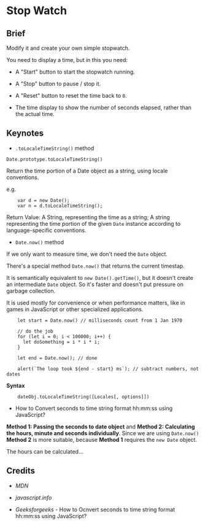 # Stop Watch

## Brief

Modify it and create your own simple stopwatch.

You need to display a time, but in this you need:

* A "Start" button to start the stopwatch running.

* A "Stop" button to pause / stop it.

* A "Reset" button to reset the time back to `0`.

* The time display to show the number of seconds elapsed, rather than the actual time.

## Keynotes

* `.toLocaleTimeString()` method

`Date.prototype.toLocaleTimeString()`

Return the time portion of a Date object as a string, using locale conventions.

e.g.

        var d = new Date();
        var n = d.toLocaleTimeString();

Return Value: A String, representing the time as a string; A string representing the time portion of the given `Date` instance according to language-specific conventions.

* `Date.now()` method

If we only want to measure time, we don't need the `Date` object.

There's a special method `Date.now()` that returns the current timestap.

It is semantically equivalent to `new Date().getTime()`, but it doesn't create an intermediate `Date` object. So it's faster and doesn't put pressure on garbage collection.

It is used mostly for convenience or when performance matters, like in games in JavaScript or other specialized applications.

        let start = Date.now() // milliseconds count from 1 Jan 1970

        // do the job
        for (let i = 0; i < 100000; i++) {
          let doSomething = i * i * i;
        }

        let end = Date.now(); // done

        alert(`The loop took ${end - start} ms`); // subtract numbers, not dates

**Syntax**

        dateObj.toLocaleTimeString([Locales[, options]])

* How to Convert seconds to time string format hh:mm:ss using JavaScript?

**Method 1: Passing the seconds to date object** and **Method 2: Calculating the hours, minute and seconds individually**. Since we are using `Date.now()` **Method 2** is more suitable, because **Method 1** requires the `new Date` object.

The hours can be calculated...

## Credits

- _MDN_

- _javascript.info_

- _Geeksforgeeks_ - How to Ocnvert seconds to time string format hh:mm:ss using JavaScript?
